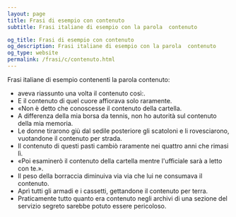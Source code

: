 ```yaml
---
layout: page
title: Frasi di esempio con contenuto 
subtitle: Frasi italiane di esempio con la parola  contenuto

og_title: Frasi di esempio con contenuto 
og_description: Frasi italiane di esempio con la parola  contenuto
og_type: website
permalink: /frasi/c/contenuto.html
---
```


Frasi italiane di esempio contenenti la parola contenuto:


- aveva riassunto una volta il contenuto così:.
- E il contenuto di quel cuore affiorava solo raramente.
- «Non è detto che conoscesse il contenuto della cartella.
- A differenza della mia borsa da tennis, non ho autorità sul contenuto della mia memoria.
- Le donne tirarono giù dal sedile posteriore gli scatoloni e li rovesciarono, vuotandone il contenuto per strada.
- Il contenuto di questi pasti cambiò raramente nei quattro anni che rimasi lì.
- «Poi esaminerò il contenuto della cartella mentre l'ufficiale sarà a letto con te.».
- Il peso della borraccia diminuiva via via che lui ne consumava il contenuto.
- Aprì tutti gli armadi e i cassetti, gettandone il contenuto per terra.
- Praticamente tutto quanto era contenuto negli archivi di una sezione del servizio segreto sarebbe potuto essere pericoloso.
